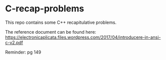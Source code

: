 # C-recap-problems

This repo contains some C++ recapitulative problems. 

The reference document can be found here: https://electronicaplicata.files.wordpress.com/2017/04/introducere-in-ansi-c-v2.pdf

Reminder: pg 149
